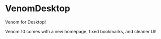# VenomDesktop
Venom for Desktop!

Venom 10 comes with a new homepage, fixed bookmarks, and cleaner UI!

